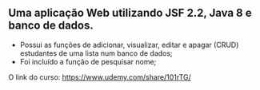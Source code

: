 ## Uma aplicação Web utilizando JSF 2.2, Java 8 e banco de dados. 

* Possui as funções de adicionar, visualizar, editar e apagar (CRUD) estudantes de uma lista num banco de dados;
* Foi incluído a função de pesquisar nome;


O link do curso: https://www.udemy.com/share/101rTG/
